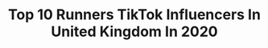 ---
title: Top 10 Runners TikTok Influencers In United Kingdom In 2020
description: >-
  Find top runners TikTok influencers in United Kingdom in 2020. Most popular hashtags: #fyp #foryou #runner #duet.
platform: TikTok
hits: 20
text_top: Identify the most popular TikTok profiles on inBeat.
text_bottom: inBeat holds 20 TikTok influencers like this in United Kingdom for you to pitch.
profiles:
  - username: "signalongwithus"
    fullname: >-
      signalongwithus
    bio: >-
      BGT 2020 Runner up Page ran by Jade Collab&Enquiries - Signalongwithus@yahoo.com
    location: "United Kingdom"
    followers: 60400
    engagement: 1923
    commentsToLikes: 0.013976
    id: ckb1bqw3j0cdz0j23yrqm2wep
    verified: false
    hashtags: "#share, #halloween, #sse, #duet"
  - username: "candice_farrar4"
    fullname: >-
      Candice Farrar
    bio: >-
      BGT runners up 🎉 Inclusive family SAWU ❤️ @themadhouseee
    location: "United Kingdom"
    followers: 161600
    engagement: 1446
    commentsToLikes: 0.012353
    id: ckb1akezlyyos0j23ewllnyqx
    verified: false
    hashtags: "#dollhousechallenge, #fyp, #sisters, #duet"
  - username: "lauratyers83"
    fullname: >-
      Laura Tyers Rowney
    bio: >-
      Mum of 3 boys having a laugh 😜 Insta Lashy_Laus Cambridgeshire 🇬🇧
    location: "United Kingdom"
    followers: 6386
    engagement: 914
    commentsToLikes: 0.069485
    id: ckc7vu3exz7rb0j236s25u0o8
    verified: false
    hashtags: "#asosdaytofright, #life, #mumsontiktok, #fact"
  - username: "princesspaiger1"
    fullname: >-
      Paige Rawson
    bio: >-
      Managed by Paige’s PayPal details for our fundraiser c_la_cock@hotmail.com
    location: "United Kingdom"
    followers: 66300
    engagement: 1908
    commentsToLikes: 0.031067
    id: ckb9bejd8xe5x0j23pqywr1uj
    verified: false
    hashtags: "#childhoodcancer, #hero, #cancer, #leukemiawarrior"
  - username: "adjustings_"
    fullname: >-
      TikTok Shtuff
    bio: >-
      Join the discord below for giveaways + looking for editors ⬇️⬇️⬇️⬇️
    location: "United Kingdom"
    followers: 26200
    engagement: 840
    commentsToLikes: 0.068012
    id: ckcjesaz6ao860j233tgui0oh
    verified: false
    hashtags: "#gaming, #fortnite, #fyp, #wtf"
  - username: "mystorymytravel"
    fullname: >-
      Маша, живу в Англии 🇬🇧
    bio: >-
      Переехала в Англию, Manchester 🍁 Russian girl 🇷🇺 Расскажу все секреты 🤫
    location: "United Kingdom"
    followers: 152000
    engagement: 408
    commentsToLikes: 0.019259
    id: ckc7wa5kvzhw10j238fewdp8y
    verified: false
    hashtags: "#lithuania, #fast9, #kos, #manchester"
  - username: "laurensamuels23"
    fullname: >-
      laurensamuels
    bio: >-
      I genuinely think I’m hysterical. IG: @laurensamuels88
    location: "United Kingdom"
    followers: 134100
    engagement: 1252
    commentsToLikes: 0.015250
    id: ckava17lkhi2l0j235588nrms
    verified: false
    hashtags: "#teamfabletics, #fyp, #lipsync, #singer"
  - username: "millypickles1"
    fullname: >-
      Milly Pickles
    bio: >-
      23 | England Gymshark 🦈🦈 DM me on Insta ❤️
    location: "United Kingdom"
    followers: 127900
    engagement: 927
    commentsToLikes: 0.007308
    id: ckdhtp6ji34ii0j23rkzemnds
    verified: false
    hashtags: "#prostheticleg, #fitness, #amputee, #happiness"
  - username: "warner__"
    fullname: >-
      Warner
    bio: >-
      Model ^ Follow my insta @warner_ ^
    location: "United Kingdom"
    followers: 58800
    engagement: 801
    commentsToLikes: 0.023374
    id: ck9n714be7inx0j788ikyddgs
    verified: false
    hashtags: "#fyp, #mirrortrick, #foryoupage, #mirror"
  - username: "independent"
    fullname: >-
      The Independent
    bio: >-
      The world’s most free thinking digital news brand is on TikTok 🎶🕺
    location: "United Kingdom"
    followers: 12400
    engagement: 426
    commentsToLikes: 0.014527
    id: cka0kfzcymj5l0i78ycql1528
    verified: true
    hashtags: "#foryou, #covid19, #foryoupage, #fyp"
---